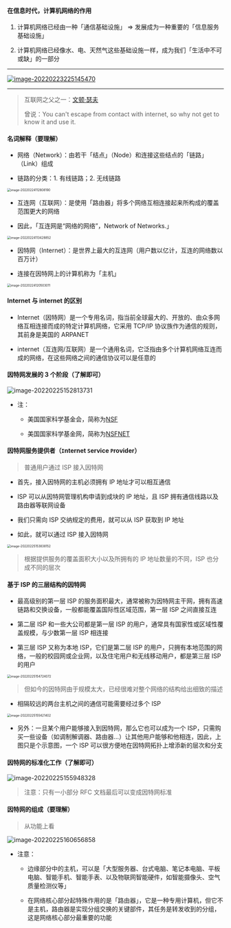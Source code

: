 #### 在信息时代，计算机网络的作用

1. 计算机网络已经由一种「通信基础设施」 => 发展成为一种重要的「信息服务基础设施」

2. 计算机网络已经像水、电、天然气这些基础设施一样，成为我们「生活中不可或缺」的一部分

---

[![image-20220223225145470](https://gitee.com/pj-l/imgs-1/raw/master/image-20220223225145470.png)](https://www.cnnic.net.cn)

---

> 互联网之父之一：[文顿·瑟夫](https://zh.wikipedia.org/wiki/%E6%96%87%E9%A0%93%C2%B7%E7%91%9F%E5%A4%AB)
>
> 曾说：You can't escape from contact with internet, so why not get to know it and use it.

#### 名词解释（要理解）

- 网络（Network）：由若干「结点」（Node）和连接这些结点的「链路」（Link）组成

- 链路的分类：1. 有线链路；2. 无线链路

<img src="https://gitee.com/pj-l/imgs-1/raw/master/image-20220224112808190.png" alt="image-20220224112808190" style="zoom:50%;" />

- 互连网（互联网）：是使用「路由器」将多个网络互相连接起来所构成的覆盖范围更大的网络

- 因此，「互连网是“网络的网络”，Network of Networks.」

<img src="https://gitee.com/pj-l/imgs-1/raw/master/image-20220224113428852.png" alt="image-20220224113428852" style="zoom: 50%;" />

- 因特网（Internet）：是世界上最大的互连网（用户数以亿计，互连的网络数以百万计）

- 连接在因特网上的计算机称为「主机」

<img src="https://gitee.com/pj-l/imgs-1/raw/master/image-20220224120503011.png" alt="image-20220224120503011" style="zoom:50%;" />

#### Internet 与 internet 的区别

- Internet（因特网）是一个专用名词，指当前全球最大的、开放的、由众多网络互相连接而成的特定计算机网络，它采用 TCP/IP 协议族作为通信的规则，其前身是美国的 ARPANET

- internet（互连网/互联网）是一个通用名词，它泛指由多个计算机网络互连而成的网络，在这些网络之间的通信协议可以是任意的

#### 因特网发展的 3 个阶段（了解即可）

![image-20220225152813731](https://gitee.com/pj-l/imgs-1/raw/master/image-20220225152813731.png)

- 注：

	- 美国国家科学基金会，简称为[NSF](https://zh.wikipedia.org/wiki/%E5%9B%BD%E5%AE%B6%E7%A7%91%E5%AD%A6%E5%9F%BA%E9%87%91%E4%BC%9A)
	
	- 美国国家科学基金网，简称为[NSFNET](https://en.wikipedia.org/wiki/National_Science_Foundation_Network)

#### 因特网服务提供者（`I`nternet `S`ervice `P`rovider）

> 普通用户通过 ISP 接入因特网

- 首先，接入因特网的主机必须拥有 IP 地址才可以相互通信

- ISP 可以从因特网管理机构申请到成块的 IP 地址，且 ISP 拥有通信线路以及路由器等联网设备

- 我们只需向 ISP 交纳规定的费用，就可以从 ISP 获取到 IP 地址

- 如此，就可以通过 ISP 接入因特网

<img src="https://gitee.com/pj-l/imgs-1/raw/master/image-20220225153838152.png" alt="image-20220225153838152" style="zoom:50%;" />

> 根据提供服务的覆盖面积大小以及所拥有的 IP 地址数量的不同，ISP 也分成不同的层次

#### 基于 ISP 的三层结构的因特网

- 最高级别的第一层 ISP 的服务面积最大，通常被称为因特网主干网，拥有高速链路和交换设备，一般都能覆盖国际性区域范围，第一层 ISP 之间直接互连

- 第二层 ISP 和一些大公司都是第一层 ISP 的用户，通常具有国家性或区域性覆盖规模，与少数第一层 ISP 相连接

- 第三层 ISP 又称为本地 ISP，它们是第二层 ISP 的用户，只拥有本地范围的网络，一般的校园网或企业网，以及住宅用户和无线移动用户，都是第三层 ISP 的用户

<img src="https://gitee.com/pj-l/imgs-1/raw/master/image-20220225154724072.png" alt="image-20220225154724072" style="zoom: 50%;" />

> 但如今的因特网由于规模太大，已经很难对整个网络的结构给出细致的描述

- 相隔较远的两台主机之间的通信可能需要经过多个 ISP

<img src="https://gitee.com/pj-l/imgs-1/raw/master/image-20220225155421402.png" alt="image-20220225155421402" style="zoom:50%;" />

- 另外：一旦某个用户能够接入到因特网，那么它也可以成为一个 ISP，只需购买一些设备（如调制解调器、路由器...）让其他用户能够和他相连，因此，上图只是个示意图，一个 ISP 可以很方便地在因特网拓扑上增添新的层次和分支

#### 因特网的标准化工作（了解即可）

![image-20220225155948328](https://gitee.com/pj-l/imgs-1/raw/master/image-20220225155948328.png)

> 注意：只有一小部分 RFC 文档最后可以变成因特网标准

#### 因特网的组成（要理解）

> 从功能上看

![image-20220225160656858](https://gitee.com/pj-l/imgs-1/raw/master/image-20220225160656858.png)

- 注意：

	- 边缘部分中的主机，可以是「大型服务器、台式电脑、笔记本电脑、平板电脑、智能手机、智能手表、以及物联网智能硬件，如智能摄像头、空气质量检测仪等」

	- 在网络核心部分起特殊作用的是「路由器」，它是一种专用计算机，但它不是主机，路由器是实现分组交换的关键部件，其任务是转发收到的分组，这是网络核心部分最重要的功能


